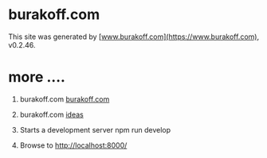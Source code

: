 # burakoff.com

This site was generated by [www.burakoff.com](https://www.burakoff.com), v0.2.46.

# more ....

1. burakoff.com [burakoff.com](https://burakoff.com/)

2. burakoff.com [ideas](https://burakoff.com/ideas/)

3. Starts a development server npm run develop

4. Browse to [http://localhost:8000/](http://localhost:8000/)
